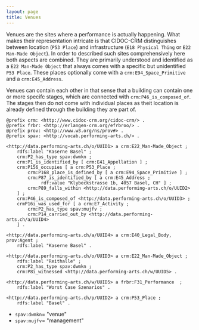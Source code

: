 ```yaml
---
layout: page
title: Venues
---
```


Venues are the sites where a performance is actually happening. What makes their representation intricate is that CIDOC-CRM distinguishes between location (`P53 Place`) and infrastructure (`E18 Physical Thing` or `E22 Man-Made Object`). In order to described such sites comprehensively here both aspects are combined. They are primarily understood and identified as a `E22 Man-Made Object` that always comes with a specific but unidentified `P53 Place`. These places optionally come with a `crm:E94_Space_Primitive` and a `crm:E45_Address`.

Venues can contain each other in that sense that a building can contain one or more specifc stages, which are connected with `crm:P46_is_composed_of`. The stages then do not come with individual places as theit location is already defined through the building they are part of.

```ttl
@prefix crm: <http://www.cidoc-crm.org/cidoc-crm/> .
@prefix frbr: <http://erlangen-crm.org/efrbroo/> .
@prefix prov: <http://www.w3.org/ns/prov#> .
@prefix spav: <http://vocab.performing-arts.ch/> .

<http://data.performing-arts.ch/o/UUID1> a crm:E22_Man-Made_Object ;
    rdfs:label "Kaserne Basel" ;
    crm:P2_has_type spav:dwmkn ;
    crm:P1_is_identified_by [ crm:E41_Appellation ] ;
    crm:P156_occupies [ a crm:P53_Place ;
        crm:P168_place_is_defined_by [ a crm:E94_Space_Primitive ] ;
        crm:P87_is_identified_by [ a crm:E45_Address ;
             rdf:value "Klybeckstrasse 1b, 4057 Basel, CH" ] ;
        crm:P89_falls_within <http://data.performing-arts.ch/o/UUID2>
    ] ;
    crm:P46_is_composed_of <http://data.performing-arts.ch/o/UUID3> ;
    crmP16i_was_used_for [ a crm:E7_Activity ;
    	crm:P2_has_type spav:mujfv ;
    	crm:P14_carried_out_by <http://data.performing-arts.ch/a/UUID4>
    ] .
    
<http://data.performing-arts.ch/a/UUID4> a crm:E40_Legal_Body, prov:Agent ;
	rdfs:label "Kaserne Basel" .

<http://data.performing-arts.ch/o/UUID3> a crm:E22_Man-Made_Object ;
    rdfs:label "Reithalle" ;
    crm:P2_has_type spav:dwmkn ;
    crm:P8i_witnessed <http://data.performing-arts.ch/w/UUID5> .

<http://data.performing-arts.ch/w/UUID5> a frbr:F31_Performance  ;
	rdfs:label "Worst Case Szenarios" .

<http://data.performing-arts.ch/p/UUID2> a crm:P53_Place ;
    rdfs:label "Basel" .
```

* `spav:dwmkn`= "venue"
* `spav:mujfv`= "management"
